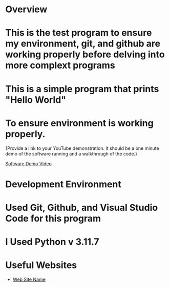 # Overview

# This is the test program to ensure my environment, git, and github are working properly before delving into more complext programs

# This is a simple program that prints "Hello World"

# To ensure environment is working properly.

{Provide a link to your YouTube demonstration.  It should be a one minute demo of the software running and a walkthrough of the code.}

[Software Demo Video](http://youtube.link.goes.here)

# Development Environment

# Used Git, Github, and Visual Studio Code for this program

# I Used Python v 3.11.7

# Useful Websites

* [Web Site Name](https://www.learnpython.org/en/Hello,_World!)